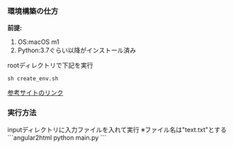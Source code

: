 <h3>環境構築の仕方</h3>

<b>前提:
</b>
<ol>
<li>
OS:macOS m1
</li>  
<li>
Python:3.7ぐらい以降がインストール済み
</li>
</ol>

rootディレクトリで下記を実行
```angular2html
sh create_env.sh
```

<a href="https://www.teamxeppet.com/python-mecab-unidic-lite_mac/">参考サイトのリンク</a>

<h3>実行方法</h3>
inputディレクトリに入力ファイルを入れて実行
※ファイル名は"text.txt"とする
```angular2html
python main.py
```
